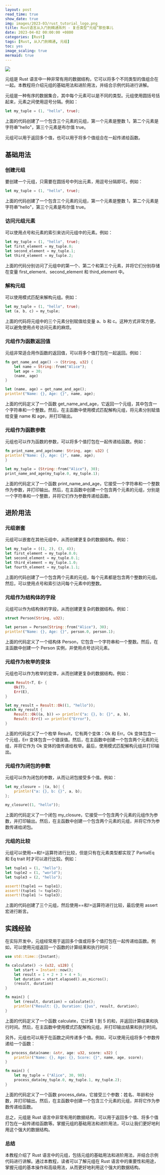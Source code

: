 ```yaml
---
layout: post
read_time: true
show_date: true
img: images/2023-03/rust_tutorial_logo.png
title: Rust语言从入门到精通系列 - 复合类型“元组”那些事儿
date: 2023-04-02 00:00:00 +0800
categories: [Rust]
tags: [Rust, 从入门到精通, 元组]
toc: yes
image_scaling: true
mermaid: true
---
```


![](/images/2023-03/rust_tutorial_logo.png)

元组是 Rust 语言中一种非常有用的数据结构，它可以将多个不同类型的值组合在一起。本教程将介绍元组的基础用法和进阶用法，并结合示例代码进行讲解。

元组是一种有序的数据集合，其中每个元素可以是不同的类型。元组使用圆括号括起来，元素之间使用逗号分隔。例如：

```rust
let my_tuple = (1, "hello", true);
```

上面的代码创建了一个包含三个元素的元组，第一个元素是整数 1，第二个元素是字符串"hello"，第三个元素是布尔值 true。

元组可以用于返回多个值，也可以用于将多个值组合在一起传递给函数。

## 基础用法

### 创建元组

要创建一个元组，只需要在圆括号中列出元素，用逗号分隔即可。例如：

```rust
let my_tuple = (1, "hello", true);
```

上面的代码创建了一个包含三个元素的元组，第一个元素是整数 1，第二个元素是字符串"hello"，第三个元素是布尔值 true。

### 访问元组元素

可以使用点号和元素的索引来访问元组中的元素。例如：

```rust
let my_tuple = (1, "hello", true);
let first_element = my_tuple.0;
let second_element = my_tuple.1;
let third_element = my_tuple.2;
```

上面的代码分别访问了元组中的第一个、第二个和第三个元素，并将它们分别存储在变量 first_element、second_element 和
third_element 中。

### 解构元组

可以使用模式匹配来解构元组。例如：

```rust
let my_tuple = (1, "hello", true);
let (a, b, c) = my_tuple;
```

上面的代码将元组中的三个元素分别赋值给变量 a、b 和 c。这种方式非常方便，可以避免使用点号访问元素的麻烦。

### 元组作为函数返回值

元组非常适合用作函数的返回值，可以将多个值打包在一起返回。例如：

```rust
fn get_name_and_age() -> (String, u32) {
    let name = String::from("Alice");
    let age = 30;
    (name, age)
}

let (name, age) = get_name_and_age();
println!("Name: {}, Age: {}", name, age);
```

上面的代码定义了一个函数 get_name_and_age，它返回一个元组，其中包含一个字符串和一个整数。然后，在主函数中使用模式匹配解构元组，将元素分别赋值给变量
name 和 age，并打印输出。

### 元组作为函数参数

元组也可以作为函数的参数，可以将多个值打包在一起传递给函数。例如：

```rust
fn print_name_and_age(name: String, age: u32) {
println!("Name: {}, Age: {}", name, age);
}

let my_tuple = (String::from("Alice"), 30);
print_name_and_age(my_tuple.0, my_tuple.1);
```

上面的代码定义了一个函数 print_name_and_age，它接受一个字符串和一个整数作为参数，并打印输出。然后，在主函数中创建一个包含两个元素的元组，分别是一个字符串和一个整数，并将它们作为参数传递给函数。

## 进阶用法

### 元组嵌套

元组可以嵌套在其他元组中，从而创建更复杂的数据结构。例如：

```rust
let my_tuple = ((1, 2), (3, 4));
let first_element = my_tuple.0.0;
let second_element = my_tuple.0.1;
let third_element = my_tuple.1.0;
let fourth_element = my_tuple.1.1;
```

上面的代码创建了一个包含两个元素的元组，每个元素都是包含两个整数的元组。然后，可以使用点号和索引访问每个元素中的整数。

### 元组作为结构体的字段

元组可以作为结构体的字段，从而创建更复杂的数据结构。例如：

```rust
struct Person(String, u32);

let person = Person(String::from("Alice"), 30);
println!("Name: {}, Age: {}", person.0, person.1);
```

上面的代码定义了一个结构体 Person，它包含一个字符串和一个整数。然后，在主函数中创建一个 Person 实例，并使用点号访问元素。

### 元组作为枚举的变体

元组也可以作为枚举的变体，从而创建更复杂的数据结构。例如：

```rust
enum Result<T, E> {
    Ok(T),
    Err(E),
}

let my_result = Result::Ok((1, "hello"));
match my_result {
    Result::Ok((a, b)) => println!("a: {}, b: {}", a, b),
    Result::Err() => println!("Error"),
}
```

上面的代码定义了一个枚举 Result，它有两个变体：Ok 和 Err。Ok 变体包含一个元组，Err 变体包含一个错误值。然后，在主函数中创建一个包含两个元素的元组，并将它作为 Ok 变体的值传递给枚举。最后，使用模式匹配解构元组并打印输出。

### 元组作为闭包的参数

元组可以作为闭包的参数，从而让闭包接受多个值。例如：

```rust
let my_closure = |(a, b)| {
    println!("a: {}, b: {}", a, b);
};

my_closure((1, "hello"));
```

上面的代码定义了一个闭包 my_closure，它接受一个包含两个元素的元组作为参数，并打印输出。然后，在主函数中创建一个包含两个元素的元组，并将它作为参数传递给闭包。

### 元组的比较

元组可以使用==和!=运算符进行比较，但是只有在元素类型都实现了 PartialEq 和 Eq trait 时才可以进行比较。例如：

```rust
let tuple1 = (1, "hello");
let tuple2 = (1, "world");
let tuple3 = (2, "hello");

assert!(tuple1 == tuple1);
assert!(tuple1 != tuple2);
assert!(tuple1 != tuple3);
```

上面的代码创建了三个元组，然后使用==和!=运算符进行比较，最后使用 assert 宏进行断言。

## 实践经验

在实际开发中，元组经常用于返回多个值或将多个值打包在一起传递给函数。例如，可以使用元组返回一个函数的计算结果和执行时间：

```rust
use std::time::{Instant};

fn calculate() -> (u32, u128) {
    let start = Instant::now();
    let result = 1 + 2 + 3 + 4 + 5;
    let duration = start.elapsed().as_micros();
    (result, duration)
}

fn main() {
    let (result, duration) = calculate();
    println!("Result: {}, Duration: {}us", result, duration);
}
```

上面的代码定义了一个函数 calculate，它计算 1 到 5 的和，并返回计算结果和执行时间。然后，在主函数中使用模式匹配解构元组，并打印输出结果和执行时间。

另外，元组也可以用于在函数之间传递多个值。例如，可以使用元组将多个参数传递给一个函数：

```rust
fn process_data(name: &str, age: u32, score: u32) {
    println!("Name: {}, Age: {}, Score: {}", name, age, score);
}

fn main() {
    let my_tuple = ("Alice", 30, 90);
    process_data(my_tuple.0, my_tuple.1, my_tuple.2);
}
```

上面的代码定义了一个函数 process_data，它接受三个参数：姓名、年龄和分数，并打印输出。然后，在主函数中创建一个包含三个元素的元组，并将它作为参数传递给函数。

总之，元组是 Rust 语言中非常有用的数据结构，可以用于返回多个值、将多个值打包在一起传递给函数等。掌握元组的基础用法和进阶用法，可以让我们更好地利用这个强大的数据结构。

### 总结

本教程介绍了 Rust 语言中的元组，包括元组的基础用法和进阶用法，并结合示例代码进行讲解。通过本教程，读者可以了解元组在 Rust 语言中的重要性和用途，掌握元组的基本操作和高级用法，从而更好地利用这个强大的数据结构。
